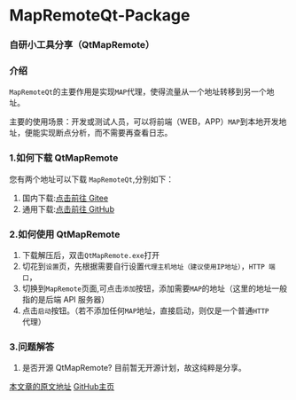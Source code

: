 # MapRemoteQt-Package

### 自研小工具分享（QtMapRemote）

### 介绍
`MapRemoteQt`的主要作用是实现`MAP`代理，使得流量从一个地址转移到另一个地址。

主要的使用场景：开发或测试人员，可以将前端（WEB，APP）`MAP`到本地开发地址，便能实现断点分析，而不需要再查看日志。

### 1.如何下载 QtMapRemote
您有两个地址可以下载 `MapRemoteQt`,分别如下：
1. 国内下载:[点击前往 Gitee](https://gitee.com/yqbao/map-remote-qt-package/releases)
2. 通用下载:[点击前往 GitHub](https://github.com/YQBaobao/MapRemoteQt-Package/releases)

### 2.如何使用 QtMapRemote
1. 下载解压后，双击`QtMapRemote.exe`打开
2. 切花到`设置`页，先根据需要自行设置`代理主机地址（建议使用IP地址）`，`HTTP 端口`，
3. 切换到`MapRemote`页面,可点击`添加`按钮，添加需要`MAP`的地址（这里的地址一般指的是后端 API 服务器）
4. 点击`启动`按钮。（若不添加任何`MAP`地址，直接启动，则仅是一个普通`HTTP`代理）

### 3.问题解答
1. 是否开源 QtMapRemote?
目前暂无开源计划，故这纯粹是分享。

[本文章的原文地址](https://www.cnblogs.com/yqbaowo/p/18770606)
[GitHub主页](https://github.com/YQBaobao)